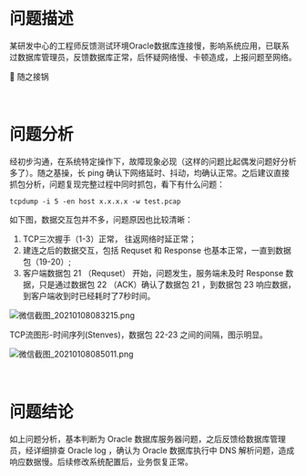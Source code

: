 # 问题描述

某研发中心的工程师反馈测试环境Oracle数据库连接慢，影响系统应用，已联系过数据库管理员，反馈数据库正常，后怀疑网络慢、卡顿造成，上报问题至网络。



😤  随之接锅

<br/>

# 问题分析

经初步沟通，在系统特定操作下，故障现象必现（这样的问题比起偶发问题好分析多了）。随之基操，长 ping 确认下网络延时、抖动，均确认正常。之后建议直接抓包分析，问题复现完整过程中同时抓包，看下有什么问题：

```
tcpdump -i 5 -en host x.x.x.x -w test.pcap
```



如下图，数据交互包并不多，问题原因也比较清晰：

1. TCP三次握手（1-3）正常， 往返网络时延正常；
2. 建连之后的数据交互，包括 Requset 和  Response 也基本正常，一直到数据包（19-20）; 
3. 客户端数据包 21 （Requset） 开始，问题发生，服务端未及时 Response 数据，只是通过数据包 22 （ACK）确认了数据包 21 ，到数据包 23 响应数据，到客户端收到时已经耗时了7秒时间。

![微信截图_20210108083215.png](https://cdn.nlark.com/yuque/0/2021/png/2777842/1610065941677-83e8b6f2-f51c-40be-b29e-8291fe1f8c3c.png?x-oss-process=image%2Fresize%2Cw_1500)



TCP流图形-时间序列(Stenves)，数据包 22-23 之间的间隔，图示明显。

![微信截图_20210108085011.png](https://cdn.nlark.com/yuque/0/2021/png/2777842/1610067160961-cc7c2227-7fb5-47c9-904a-49918c88f807.png)

<br/>

# 问题结论

如上问题分析，基本判断为 Oracle 数据库服务器问题，之后反馈给数据库管理员，经详细排查 Oracle log ，确认为 Oracle 数据库执行中 DNS 解析问题，造成响应数据慢。后续修改系统配置后，业务恢复正常。
